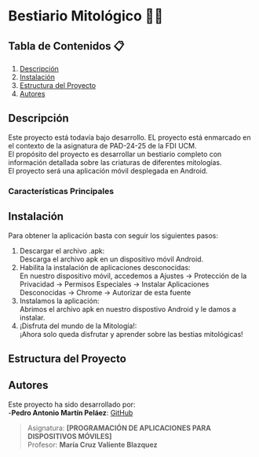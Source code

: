 # Bestiario Mitológico 🐱‍🐉

## Tabla de Contenidos 📋
1. [Descripción](#Descripción)
2. [Instalación](#Instalación)
3. [Estructura del Proyecto](#Estructura-del-Proyecto)
4. [Autores](#Autores)

## Descripción 
Este proyecto está todavía bajo desarrollo. EL proyecto está enmarcado en el contexto de la asignatura de PAD-24-25 de la FDI UCM.<br>
El propósito del proyecto es desarrollar un bestiario completo con información detallada sobre las criaturas de diferentes mitologías.<br>
El proyecto será una aplicación móvil desplegada en Android.

### Características Principales 
<!-- Agregar -->
## Instalación
Para obtener la aplicación basta con seguir los siguientes pasos:
1. Descargar el archivo .apk: <br>Descarga el archivo apk en un dispositivo móvil Android.
2. Habilita la instalación de aplicaciones desconocidas: <br>En nuestro dispositivo móvil, accedemos a Ajustes -> Protección de la Privacidad -> Permisos Especiales -> Instalar Aplicaciones Desconocidas -> Chrome -> Autorizar de esta fuente
3. Instalamos la aplicación: <br>Abrimos el archivo apk en nuestro dispostivo Android y le damos a instalar.
4. ¡Disfruta del mundo de la Mitología!: <br>¡Ahora solo queda disfrutar y aprender sobre las bestias mitológicas!

## Estructura del Proyecto
<!-- Agregar -->

## Autores
Este proyecto ha sido desarrollado por:
<br>-**Pedro Antonio Martín Peláez**: [GitHub](https://github.com/PedroAMP22)

> Asignatura: **[PROGRAMACIÓN DE APLICACIONES PARA DISPOSITIVOS MÓVILES]**  
> Profesor: **María Cruz Valiente Blazquez**

